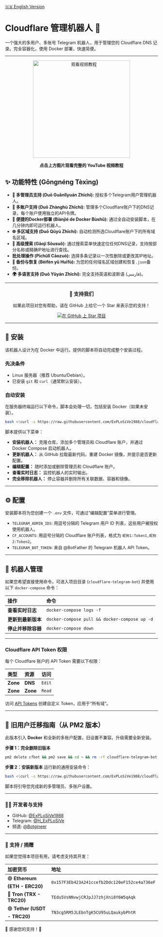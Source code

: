 <!-- English README link -->
<div align="left">
  <a href="README.md">🇬🇧 English Version</a>
</div>

# Cloudflare 管理机器人 🐳

一个强大的多用户、多账号 Telegram 机器人，用于管理您的 Cloudflare DNS 记录。完全容器化，使用 Docker 部署，快速简便。

---
<div align="center">
  <a href="https://www.youtube.com/watch?v=OOQ9rtHqeFQ" target="_blank">
    <img src="https://img.youtube.com/vi/OOQ9rtHqeFQ/hqdefault.jpg" alt="观看视频教程" width="320">
  </a>
  <p><strong>点击上方图片观看完整的 YouTube 视频教程</strong></p>
</div>

## ✨ 功能特性 (Gōngnéng Tèxìng)
*   **👥 多管理员支持 (Duō Guǎnlǐyuán Zhīchí):** 授权多个Telegram用户管理机器人。
*   **🏢 多账户支持 (Duō Zhànghù Zhīchí):** 管理多个Cloudflare账户下的DNS记录，每个账户使用独立的API令牌。
*   **🐳 便捷的Docker部署 (Biànjié de Docker Bùshǔ):** 通过全自动安装脚本，在几分钟内即可运行机器人。
*   **🌐 多区域支持 (Duō Qūyù Zhīchí):** 自动检测所选Cloudflare账户下的所有域名区域。
*   **🔎 高级搜索 (Gāojí Sōusuǒ):** 通过搜索菜单快速定位任何DNS记录，支持按部分名称或精确IP地址进行查找。
*   **批处理操作 (Pīchǔlǐ Cāozuò):** 选择多条记录以一次性删除或更改其IP地址。
*   **💾 备份与恢复 (Bèifèn yǔ Huīfù):** 为您的任何域名区域创建和恢复`.json`备份。
*   **🌍 多语言支持 (Duō Yǔyán Zhīchí):** 完全支持英语和波斯语 (فارسی)。

---
<div align="center">
  <h3>💖 支持我们</h3>
  <p>如果此项目对您有帮助，请在 GitHub 上给它一个 Star 来表示您的支持！</p>
  <a href="https://github.com/ExPLoSiVe1988/cloudflare-telegram-bot/stargazers">
    <img src="https://img.shields.io/github/stars/ExPLoSiVe1988/cloudflare-telegram-bot?style=for-the-badge&logo=github&color=FFDD00&logoColor=black" alt="在 GitHub 上 Star 项目">
  </a>
</div>

---

## 🚀 安装

该机器人设计为在 Docker 中运行。提供的脚本将自动完成整个安装过程。

### 先决条件
*   Linux 服务器（推荐 Ubuntu/Debian）。
*   已安装 `git` 和 `curl`（通常默认安装）。

### 自动安装
在服务器终端运行以下命令，脚本会处理一切，包括安装 Docker（如果未安装）。

```bash
bash <(curl -s https://raw.githubusercontent.com/ExPLoSiVe1988/cloudflare-telegram-bot/main/install.sh)
```

脚本提供以下菜单：
*   **安装机器人：** 克隆仓库，添加多个管理员和 Cloudflare 账户，并通过 Docker Compose 启动机器人。
*   **更新机器人：** 从 GitHub 拉取最新代码，重建 Docker 镜像，并提示是否更新配置。
*   **编辑配置：** 随时添加或删除管理员和 Cloudflare 账户。
*   **查看实时日志：** 监控机器人的实时输出。
*   **完全移除机器人：** 停止容器并删除所有关联数据、容器和镜像。

---

## ⚙️ 配置

安装脚本将为您创建一个 `.env` 文件，可通过“编辑配置”菜单进行管理。

*   `TELEGRAM_ADMIN_IDS`: 用逗号分隔的 Telegram 用户 ID 列表，这些用户被授权使用机器人。
*   `CF_ACCOUNTS`: 用逗号分隔的 Cloudflare 账户列表，格式为 `昵称1:Token1,昵称2:Token2`。
*   `TELEGRAM_BOT_TOKEN`: 来自 @BotFather 的 Telegram 机器人 API Token。

---

## 🤖 机器人管理

如果您希望直接使用命令，可进入项目目录 (`cloudflare-telegram-bot`) 并使用以下 `docker-compose` 命令：

| 操作 | 命令 |
| :--- | :--- |
| **查看实时日志** | `docker-compose logs -f` |
| **更新到最新版本** | `docker-compose pull && docker-compose up -d` |
| **停止并移除容器** | `docker-compose down` |

---

### Cloudflare API Token 权限
每个 Cloudflare 账户的 API Token 需要以下权限：

| 类型 | 资源 | 访问 |
| :--- | :--- | :--- |
| **Zone** | **DNS** | `Edit` |
| **Zone** | **Zone** | `Read` |

访问 [API Tokens](https://dash.cloudflare.com/profile/api-tokens) 创建自定义 Token，应用于“所有域”。

---

## 🔄 旧用户迁移指南（从 PM2 版本）

此版本引入 **Docker** 和全新的多账户配置，旧设置不兼容。升级需要全新安装。

**步骤 1：完全删除旧版本**
```bash
pm2 delete cfbot && pm2 save && cd ~ && rm -rf cloudflare-telegram-bot
```

**步骤 2：安装新版本**
运行新的通用安装命令：
```bash
bash <(curl -s https://raw.githubusercontent.com/ExPLoSiVe1988/cloudflare-telegram-bot/main/install.sh)
```
脚本将引导您完成新的多管理员、多账户设置。

---
### 👨‍💻 开发者与支持
*   GitHub: [@ExPLoSiVe1988](https://github.com/ExPLoSiVe1988/cloudflare-telegram-bot)
*   Telegram: [@H_ExPLoSiVe](https://t.me/H_ExPLoSiVe)
*   频道: [@Botgineer](https://t.me/Botgineer)
---
### 💖 支持 / 捐赠
如果您觉得本项目有用，请考虑支持其开发：

| 加密货币 | 地址 |
|:---|:---|
| 🟣 **Ethereum (ETH - ERC20)** | `0x157F3Eb423A241ccefb2Ddc120eF152ce4a736eF` |
| 🔵 **Tron (TRX - TRC20)** | `TEdu5VsNNvwjCRJpJJ7zhjXni8Y6W5qAqk` |
| 🟢 **Tether (USDT - TRC20)** | `TN3cg5RM5JLEbnTgK5CU95uLQaukybPhtR` |

🙏 感谢您的支持！🚀

